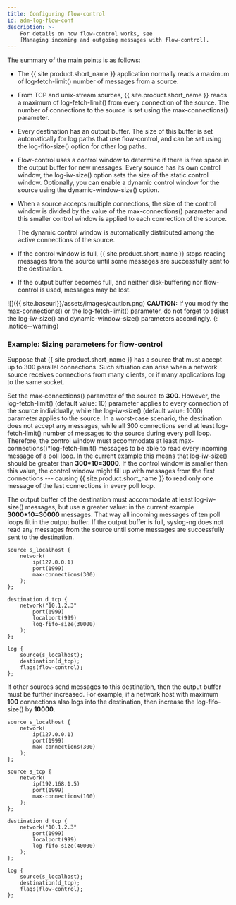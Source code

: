 ```yaml
---
title: Configuring flow-control
id: adm-log-flow-conf
description: >-
    For details on how flow-control works, see
    [Managing incoming and outgoing messages with flow-control].
---
```


The summary of the main points is as follows:

- The {{ site.product.short_name }} application normally reads a maximum of
    log-fetch-limit() number of messages from a source.

- From TCP and unix-stream sources, {{ site.product.short_name }} reads a maximum of
    log-fetch-limit() from every connection of the source. The number of
    connections to the source is set using the max-connections()
    parameter.

- Every destination has an output buffer. The size of this buffer is
    set automatically for log paths that use flow-control, and can be
    set using the log-fifo-size() option for other log paths.

- Flow-control uses a control window to determine if there is free
    space in the output buffer for new messages. Every source has its
    own control window, the log-iw-size() option sets the size of the
    static control window. Optionally, you can enable a dynamic control
    window for the source using the dynamic-window-size() option.

- When a source accepts multiple connections, the size of the control
    window is divided by the value of the max-connections() parameter
    and this smaller control window is applied to each connection of the
    source.

    The dynamic control window is automatically distributed among the
    active connections of the source.

- If the control window is full, {{ site.product.short_name }} stops reading messages from
    the source until some messages are successfully sent to the
    destination.

- If the output buffer becomes full, and neither disk-buffering nor
    flow-control is used, messages may be lost.

![]({{ site.baseurl}}/assets/images/caution.png) **CAUTION:**
If you modify the max-connections() or the log-fetch-limit() parameter,
do not forget to adjust the log-iw-size() and dynamic-window-size() parameters accordingly.
{: .notice--warning}

### Example: Sizing parameters for flow-control

Suppose that {{ site.product.short_name }} has a source that must accept up to 300 parallel
connections. Such situation can arise when a network source receives
connections from many clients, or if many applications log to the same
socket.

Set the max-connections() parameter of the source to **300**. However,
the log-fetch-limit() (default value: 10) parameter applies to every
connection of the source individually, while the log-iw-size() (default
value: 1000) parameter applies to the source. In a worst-case scenario,
the destination does not accept any messages, while all 300 connections
send at least log-fetch-limit() number of messages to the source during
every poll loop. Therefore, the control window must accommodate at least
max-connections()\*log-fetch-limit() messages to be able to read every
incoming message of a poll loop. In the current example this means that
log-iw-size() should be greater than **300\*10=3000**. If the control
window is smaller than this value, the control window might fill up with
messages from the first connections --- causing {{ site.product.short_name }} to read only
one message of the last connections in every poll loop.

The output buffer of the destination must accommodate at least
log-iw-size() messages, but use a greater value: in the current example
**3000\*10=30000** messages. That way all incoming messages of ten poll
loops fit in the output buffer. If the output buffer is full, syslog-ng
does not read any messages from the source until some messages are
successfully sent to the destination.

```config
source s_localhost {
    network(
        ip(127.0.0.1)
        port(1999)
        max-connections(300)
    );
};

destination d_tcp {
    network("10.1.2.3"
        port(1999)
        localport(999)
        log-fifo-size(30000)
    );
};

log {
    source(s_localhost);
    destination(d_tcp);
    flags(flow-control);
};
```

If other sources send messages to this destination, then the output
buffer must be further increased. For example, if a network host with
maximum **100** connections also logs into the destination, then
increase the log-fifo-size() by **10000**.

```config
source s_localhost {
    network(
        ip(127.0.0.1)
        port(1999)
        max-connections(300)
    );
};

source s_tcp {
    network(
        ip(192.168.1.5)
        port(1999)
        max-connections(100)
    );
};

destination d_tcp {
    network("10.1.2.3"
        port(1999)
        localport(999)
        log-fifo-size(40000)
    );
};

log {
    source(s_localhost);
    destination(d_tcp);
    flags(flow-control);
};
```
